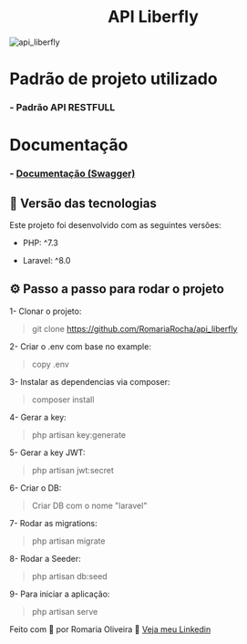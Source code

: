 <h1 align="center"> API Liberfly </h1>

<img src="https://i.ibb.co/k2sDPN3/companypagedetail-ea49d0b7-c912-41ce-8cf7-c8cdded19e87.png" alt="api_liberfly">

# Padrão de projeto utilizado

### - Padrão API RESTFULL


# Documentação

### - [Documentação (Swagger)]()


## 🚀 Versão das tecnologias

Este projeto foi desenvolvido com as seguintes versões:


- PHP: ^7.3

- Laravel: ^8.0



## ⚙ Passo a passo para rodar o projeto

1- Clonar o projeto:
> git clone https://github.com/RomariaRocha/api_liberfly

2- Criar o .env com base no example:
> copy .env

3- Instalar as dependencias via composer:
> composer install

4- Gerar a key:
> php artisan key:generate

5- Gerar a key JWT:
> php artisan jwt:secret

6- Criar o DB:
> Criar DB com o nome "laravel"

7- Rodar as migrations:
> php artisan migrate

8- Rodar a Seeder:
> php artisan db:seed

9- Para iniciar a aplicação:
> php artisan serve



Feito com 💜 por Romaria Oliveira 👋 [Veja meu Linkedin](https://www.linkedin.com/in/romariadev/)
<br>

